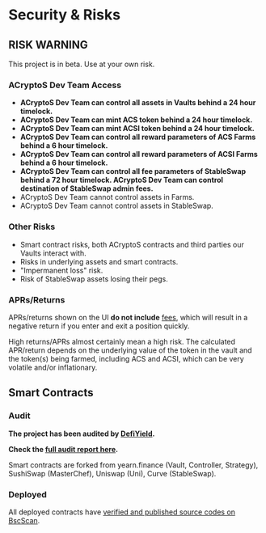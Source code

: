 # Security & Risks

## RISK WARNING

This project is in beta. Use at your own risk.

### ACryptoS Dev Team Access

* **ACryptoS Dev Team can control all assets in Vaults behind a 24 hour timelock.**
* **ACryptoS Dev Team can mint ACS token behind a 24 hour timelock.**
* **ACryptoS Dev Team can mint ACSI token behind a 24 hour timelock.**
* **ACryptoS Dev Team can control all reward parameters of ACS Farms behind a 6 hour timelock.**
* **ACryptoS Dev Team can control all reward parameters of ACSI Farms behind a 6 hour timelock.**
* **ACryptoS Dev Team can control all fee parameters of StableSwap behind a 72 hour timelock. ACryptoS Dev Team can control destination of StableSwap admin fees.**
* ACryptoS Dev Team cannot control assets in Farms.
* ACryptoS Dev Team cannot control assets in StableSwap.

### Other Risks

* Smart contract risks, both ACryptoS contracts and third parties our Vaults interact with.
* Risks in underlying assets and smart contracts.
* "Impermanent loss" risk.
* Risk of StableSwap assets losing their pegs.

### APRs/Returns

APRs/returns shown on the UI **do not include** [fees](fees.md), which will result in a negative return if you enter and exit a position quickly.

High returns/APRs almost certainly mean a high risk. The calculated APR/return depends on the underlying value of the token in the vault and the token\(s\) being farmed, including ACS and ACSI, which can be very volatile and/or inflationary.

## Smart Contracts

### Audit

**The project has been audited by [DefiYield](https://defiyield.info/audits).**

**Check the [full audit report here](https://defiyield.info/assets/pdf/ACryptoS.pdf).**

Smart contracts are forked from yearn.finance \(Vault, Controller, Strategy\), SushiSwap \(MasterChef\), Uniswap \(Uni\), Curve \(StableSwap\).

### Deployed

All deployed contracts have [verified and published source codes on BscScan](https://app.acryptos.com/contracts/). 

